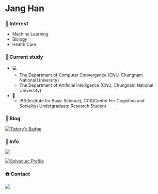 # <b>Jang Han</b>

### 💫 Interest
- Machine Learning
- Biology
- Health Care

### 📝 Current study
* 💻
   * The Department of Computer Convergence (CNU, Chungnam National University)
   * The Department of Artificial Intelligence (CNU, Chungnam National University)
* 🧠
   * IBS(Institute for Basic Science), CCS(Center For Cognition and Sociality) Undergraduate Research Student

### 📖 Blog
[![Tistory's Badge](https://github-readme-tistory-card.vercel.app/api/badge?name=Tous-Les-Jours&theme={vue})](https://janghan-kor.tistory.com)

### 🏃‍ Info
<img src="https://img.shields.io/badge/Python-3766AB?style=flat-square&logo=Python&logoColor=white"/>

<!-- [![Top Langs](https://github-readme-stats.vercel.app/api/top-langs/?username=janghana&layout=compact)](https://github.com/janghana/github-readme-stats) -->

[![Solved.ac Profile](http://mazassumnida.wtf/api/v2/generate_badge?boj=han001112)](https://solved.ac/han001112/)

### ☎️ Contact
<a href="mailto:janghan001112@gmail.com"><img src="https://img.shields.io/badge/Gmail-D0A9F5?style=flat-square&logo=Gmail&logoColor=white&link=mailto:janghan001112@gmail.com"/></a></p>
